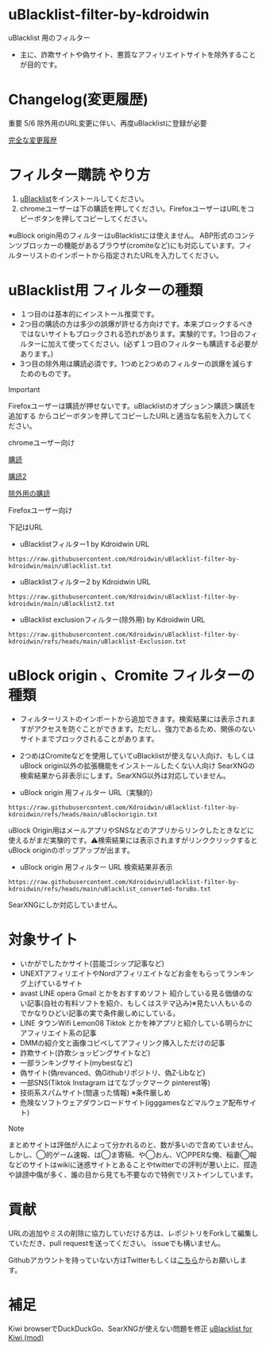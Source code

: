 # uBlacklist-filter-by-kdroidwin


uBlacklist 用のフィルター　
- 主に、詐欺サイトや偽サイト、悪質なアフィリエイトサイトを除外することが目的です。

# Changelog(変更履歴)
重要
5/6 除外用のURL変更に伴い、再度uBlacklistに登録が必要

[完全な変更履歴](https://github.com/Kdroidwin/uBlacklist-filter-by-kdroidwin/commits/main/)


# フィルター購読 やり方

 1. [uBlacklist](https://iorate.github.io/ublacklist/ja/docs)をインストールしてください。
 2. chromeユーザーは下の購読を押してください。FirefoxユーザーはURLをコピーボタンを押してコピーしてください。

※uBlock origin用のフィルターはuBlacklistには使えません。
ABP形式のコンテンツブロッカーの機能があるブラウザ(cromiteなど)にも対応しています。フィルターリストのインポートから指定されたURLを入力してください。

# uBlacklist用 フィルターの種類
- １つ目のは基本的にインストール推奨です。
- 2つ目の購読の方は多少の誤爆が許せる方向けです。本来ブロックするべきではないサイトもブロックされる恐れがあります。実験的です。1つ目のフィルターに加えて使ってください。(必ず１つ目のフィルターも購読する必要があります。)
- 3つ目の除外用は購読必須です。1つめと2つめのフィルターの誤爆を減らすためのものです。


> [!IMPORTANT]
>Firefoxユーザーは購読が押せないです。uBlacklistのオプション＞購読＞購読を追加する からコピーボタンを押してコピーしたURLと適当な名前を入力してください。

chromeユーザー向け

[購読](https://iorate.github.io/ublacklist/subscribe?name=uBlacklist-filter-by-kdroidwin&url=https://raw.githubusercontent.com/Kdroidwin/uBlacklist-filter-by-kdroidwin/main/uBlacklist.txt)

[購読2](https://iorate.github.io/ublacklist/subscribe?name=uBlacklist-filter-by-kdroidwin2&url=https%3A%2F%2Fraw.githubusercontent.com/Kdroidwin/uBlacklist-filter-by-kdroidwin/main/uBlacklist2.txt)

[除外用の購読](https://iorate.github.io/ublacklist/subscribe?name=uBlacklist-filter-by-kdroidwin_exclusion&url=https%3A%2F%2Fraw.githubusercontent.com/Kdroidwin/uBlacklist-filter-by-kdroidwin/refs/heads/main/uBlacklist-Exclusion.txt)


Firefoxユーザー向け

下記はURL 
- uBlacklistフィルター1 by Kdroidwin URL
```
https://raw.githubusercontent.com/Kdroidwin/uBlacklist-filter-by-kdroidwin/main/uBlacklist.txt
```

- uBlacklistフィルター2 by Kdroidwin URL
```
https://raw.githubusercontent.com/Kdroidwin/uBlacklist-filter-by-kdroidwin/main/uBlacklist2.txt
```

- uBlacklist exclusionフィルター(除外用) by Kdroidwin URL
```
https://raw.githubusercontent.com/Kdroidwin/uBlacklist-filter-by-kdroidwin/refs/heads/main/uBlacklist-Exclusion.txt
```

# uBlock origin 、Cromite フィルターの種類


- フィルターリストのインポートから追加できます。検索結果には表示されますがアクセスを防ぐことができます。ただし、強力であるため、関係のないサイトまでブロックされることがあります。
- 2つめはCromiteなどを使用していてuBlacklistが使えない人向け、もしくはuBlock origin以外の拡張機能をインストールしたくない人向け SearXNGの検索結果から非表示にします。SearXNG以外は対応していません。

- uBlock origin 用フィルター URL（実験的）
```
https://raw.githubusercontent.com/Kdroidwin/uBlacklist-filter-by-kdroidwin/refs/heads/main/uBlockorigin.txt
```
uBlock Origin用はメールアプリやSNSなどのアプリからリンクしたときなどに使えるがまだ実験的です。⚠検索結果には表示されますがリンククリックするとuBlock originのポップアップが出ます。

- uBlock origin 用フィルター URL 検索結果非表示
```
https://raw.githubusercontent.com/Kdroidwin/uBlacklist-filter-by-kdroidwin/refs/heads/main/uBlacklist_converted-foruBo.txt
```
SearXNGにしか対応していません。


# 対象サイト

- いかがでしたかサイト(芸能ゴシップ記事など)
- UNEXTアフィリエイトやNordアフィリエイトなどお金をもらってランキング上げているサイト
- avast LINE opera Gmail とかをおすすめソフト 紹介している見る価値のない記事(自社の有料ソフトを紹介、もしくはステマ込み)※見たい人もいるのでかなりひどい記事の実で条件厳しめにしている。
- LINE タウンWifi Lemon08 Tiktok とかを神アプリと紹介している明らかにアフィリエイト系の記事
- DMMの紹介文と画像コピペしてアフィリンク挿入しただけの記事
- 詐欺サイト(詐欺ショッピングサイトなど)
- 一部ランキングサイト(mybestなど)
- 偽サイト(偽revanced、偽Githubリポジトリ、偽Z-Libなど)
- 一部SNS(Tiktok Instagram はてなブックマーク pinterest等)
- 技術系スパムサイト(間違った情報) ※条件厳しめ
- 危険なソフトウェアダウンロードサイト(igggamesなどマルウェア配布サイト)

> [!NOTE]
>まとめサイトは評価が人によって分かれるのと、数が多いので含めていません。しかし、◯的ゲーム速報、は◯ま寄稿、や◯おん、V〇PPERな俺、稲妻◯報などのサイトはwikiに迷惑サイトとあることやtwitterでの評判が悪い上に、捏造や誹謗中傷が多く、誰の目から見ても不要なので特例でリストインしています。


# 貢献

URLの追加やミスの削除に協力していだける方は、レポジトリをForkして編集していただき、pull requestを送ってください。
issueでも構いません。

Githubアカウントを持っていない方はTwitterもしくは[こちら](https://tally.so/r/mYyYg0)からお願いします。

# 補足
Kiwi browserでDuckDuckGo、SearXNGが使えない問題を修正
[uBlacklist for Kiwi (mod)](https://github.com/Kdroidwin/ublacklist)
